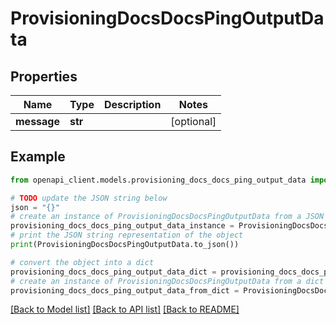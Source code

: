 # ProvisioningDocsDocsPingOutputData


## Properties

Name | Type | Description | Notes
------------ | ------------- | ------------- | -------------
**message** | **str** |  | [optional] 

## Example

```python
from openapi_client.models.provisioning_docs_docs_ping_output_data import ProvisioningDocsDocsPingOutputData

# TODO update the JSON string below
json = "{}"
# create an instance of ProvisioningDocsDocsPingOutputData from a JSON string
provisioning_docs_docs_ping_output_data_instance = ProvisioningDocsDocsPingOutputData.from_json(json)
# print the JSON string representation of the object
print(ProvisioningDocsDocsPingOutputData.to_json())

# convert the object into a dict
provisioning_docs_docs_ping_output_data_dict = provisioning_docs_docs_ping_output_data_instance.to_dict()
# create an instance of ProvisioningDocsDocsPingOutputData from a dict
provisioning_docs_docs_ping_output_data_from_dict = ProvisioningDocsDocsPingOutputData.from_dict(provisioning_docs_docs_ping_output_data_dict)
```
[[Back to Model list]](../README.md#documentation-for-models) [[Back to API list]](../README.md#documentation-for-api-endpoints) [[Back to README]](../README.md)


